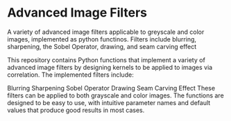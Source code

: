 # Advanced Image Filters

 A variety of advanced image filters applicable to greyscale and color images, implemented as python functinos. Filters include blurring, sharpening, the Sobel Operator, drawing, and seam carving effect


This repository contains Python functions that implement a variety of advanced image filters by designing kernels to be applied to images via correlation. The implemented filters include:

Blurring
Sharpening
Sobel Operator
Drawing
Seam Carving Effect
These filters can be applied to both grayscale and color images. The functions are designed to be easy to use, with intuitive parameter names and default values that produce good results in most cases.

